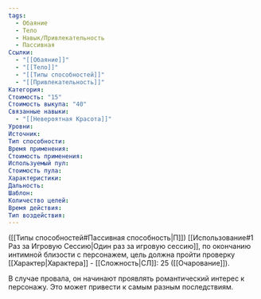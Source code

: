 ```yaml
---
tags:
  - Обаяние
  - Тело
  - Навык/Привлекательность
  - Пассивная
Ссылки:
  - "[[Обаяние]]"
  - "[[Тело]]"
  - "[[Типы способностей]]"
  - "[[Привлекательность]]"
Категория: 
Стоимость: "15"
Стоимость выкупа: "40"
Связанные навыки:
  - "[[Невероятная Красота]]"
Уровни:
Источник:
Тип способности:
Время применения:
Стоимость применения:
Используемый пул:
Стоимость пула:
Характеристики:
Дальность:
Шаблон:
Количество целей:
Время действия:
Тип воздействия:
---
```

([[Типы способностей#Пассивная способность|П]]) [[Использование#1 Раз за Игровую Сессию|Один раз за игровую сессию]], по окончанию интимной близости с персонажем, цель должна пройти проверку [[Характер|Характера]] - [[Сложность|СЛ]]: 25 ([[Очарование]]).

В случае провала, он начинают проявлять романтический интерес к персонажу. Это может привести к самым разным последствиям. 